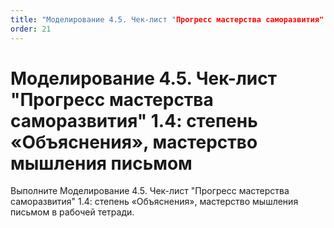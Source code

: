 ```yaml
---
title: "Моделирование 4.5. Чек-лист "Прогресс мастерства саморазвития" 1.4: степень «Объяснения», мастерство мышления письмом"
order: 21
---
```


# Моделирование 4.5. Чек-лист "Прогресс мастерства саморазвития" 1.4: степень «Объяснения», мастерство мышления письмом

Выполните Моделирование 4.5. Чек-лист "Прогресс мастерства саморазвития" 1.4: степень «Объяснения», мастерство мышления письмом в рабочей тетради.
